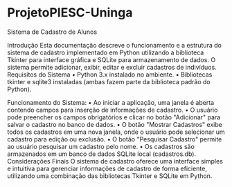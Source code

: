 # ProjetoPIESC-Uninga
Sistema de Cadastro de Alunos

Introdução
Esta documentação descreve o funcionamento e a estrutura do sistema de cadastro implementado em Python utilizando a biblioteca Tkinter para interface gráfica e SQLite para armazenamento de dados. O sistema permite adicionar, exibir, editar e excluir cadastros de indivíduos.
Requisitos do Sistema
•	Python 3.x instalado no ambiente.
•	Bibliotecas tkinter e sqlite3 instaladas (ambas fazem parte da biblioteca padrão do Python).

Funcionamento do Sistema:
•	Ao iniciar a aplicação, uma janela é aberta contendo campos para inserção de informações de cadastro.
•	O usuário pode preencher os campos obrigatórios e clicar no botão "Adicionar" para salvar o cadastro no banco de dados.
•	O botão "Mostrar Cadastros" exibe todos os cadastros em uma nova janela, onde o usuário pode selecionar um cadastro para edição ou exclusão.
•	O botão "Pesquisar Cadastro" permite ao usuário pesquisar um cadastro pelo nome.
•	Os cadastros são armazenados em um banco de dados SQLite local (cadastros.db).
Considerações Finais
O sistema de cadastro oferece uma interface simples e intuitiva para gerenciar informações de cadastro de forma eficiente, utilizando uma combinação das bibliotecas Tkinter e SQLite em Python.

